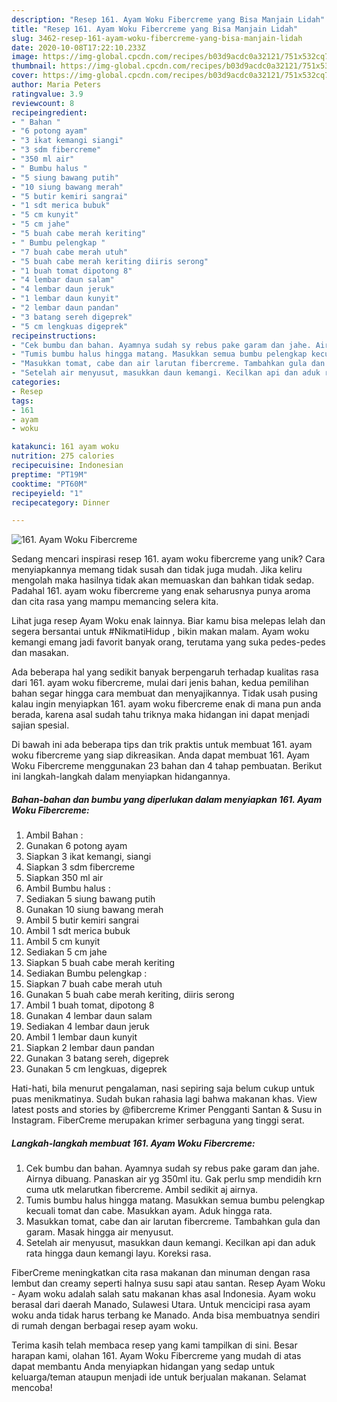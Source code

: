 ```yaml
---
description: "Resep 161. Ayam Woku Fibercreme yang Bisa Manjain Lidah"
title: "Resep 161. Ayam Woku Fibercreme yang Bisa Manjain Lidah"
slug: 3462-resep-161-ayam-woku-fibercreme-yang-bisa-manjain-lidah
date: 2020-10-08T17:22:10.233Z
image: https://img-global.cpcdn.com/recipes/b03d9acdc0a32121/751x532cq70/161-ayam-woku-fibercreme-foto-resep-utama.jpg
thumbnail: https://img-global.cpcdn.com/recipes/b03d9acdc0a32121/751x532cq70/161-ayam-woku-fibercreme-foto-resep-utama.jpg
cover: https://img-global.cpcdn.com/recipes/b03d9acdc0a32121/751x532cq70/161-ayam-woku-fibercreme-foto-resep-utama.jpg
author: Maria Peters
ratingvalue: 3.9
reviewcount: 8
recipeingredient:
- " Bahan "
- "6 potong ayam"
- "3 ikat kemangi siangi"
- "3 sdm fibercreme"
- "350 ml air"
- " Bumbu halus "
- "5 siung bawang putih"
- "10 siung bawang merah"
- "5 butir kemiri sangrai"
- "1 sdt merica bubuk"
- "5 cm kunyit"
- "5 cm jahe"
- "5 buah cabe merah keriting"
- " Bumbu pelengkap "
- "7 buah cabe merah utuh"
- "5 buah cabe merah keriting diiris serong"
- "1 buah tomat dipotong 8"
- "4 lembar daun salam"
- "4 lembar daun jeruk"
- "1 lembar daun kunyit"
- "2 lembar daun pandan"
- "3 batang sereh digeprek"
- "5 cm lengkuas digeprek"
recipeinstructions:
- "Cek bumbu dan bahan. Ayamnya sudah sy rebus pake garam dan jahe. Airnya dibuang. Panaskan air yg 350ml itu. Gak perlu smp mendidih krn cuma utk melarutkan fibercreme. Ambil sedikit aj airnya."
- "Tumis bumbu halus hingga matang. Masukkan semua bumbu pelengkap kecuali tomat dan cabe. Masukkan ayam. Aduk hingga rata."
- "Masukkan tomat, cabe dan air larutan fibercreme. Tambahkan gula dan garam. Masak hingga air menyusut."
- "Setelah air menyusut, masukkan daun kemangi. Kecilkan api dan aduk rata hingga daun kemangi layu. Koreksi rasa."
categories:
- Resep
tags:
- 161
- ayam
- woku

katakunci: 161 ayam woku 
nutrition: 275 calories
recipecuisine: Indonesian
preptime: "PT19M"
cooktime: "PT60M"
recipeyield: "1"
recipecategory: Dinner

---
```



![161. Ayam Woku Fibercreme](https://img-global.cpcdn.com/recipes/b03d9acdc0a32121/751x532cq70/161-ayam-woku-fibercreme-foto-resep-utama.jpg)

Sedang mencari inspirasi resep 161. ayam woku fibercreme yang unik? Cara menyiapkannya memang tidak susah dan tidak juga mudah. Jika keliru mengolah maka hasilnya tidak akan memuaskan dan bahkan tidak sedap. Padahal 161. ayam woku fibercreme yang enak seharusnya punya aroma dan cita rasa yang mampu memancing selera kita.

Lihat juga resep Ayam Woku enak lainnya. Biar kamu bisa melepas lelah dan segera bersantai untuk #NikmatiHidup , bikin makan malam. Ayam woku kemangi emang jadi favorit banyak orang, terutama yang suka pedes-pedes dan masakan.

Ada beberapa hal yang sedikit banyak berpengaruh terhadap kualitas rasa dari 161. ayam woku fibercreme, mulai dari jenis bahan, kedua pemilihan bahan segar hingga cara membuat dan menyajikannya. Tidak usah pusing kalau ingin menyiapkan 161. ayam woku fibercreme enak di mana pun anda berada, karena asal sudah tahu triknya maka hidangan ini dapat menjadi sajian spesial.


Di bawah ini ada beberapa tips dan trik praktis untuk membuat 161. ayam woku fibercreme yang siap dikreasikan. Anda dapat membuat 161. Ayam Woku Fibercreme menggunakan 23 bahan dan 4 tahap pembuatan. Berikut ini langkah-langkah dalam menyiapkan hidangannya.

<!--inarticleads1-->

##### Bahan-bahan dan bumbu yang diperlukan dalam menyiapkan 161. Ayam Woku Fibercreme:

1. Ambil  Bahan :
1. Gunakan 6 potong ayam
1. Siapkan 3 ikat kemangi, siangi
1. Siapkan 3 sdm fibercreme
1. Siapkan 350 ml air
1. Ambil  Bumbu halus :
1. Sediakan 5 siung bawang putih
1. Gunakan 10 siung bawang merah
1. Ambil 5 butir kemiri sangrai
1. Ambil 1 sdt merica bubuk
1. Ambil 5 cm kunyit
1. Sediakan 5 cm jahe
1. Siapkan 5 buah cabe merah keriting
1. Sediakan  Bumbu pelengkap :
1. Siapkan 7 buah cabe merah utuh
1. Gunakan 5 buah cabe merah keriting, diiris serong
1. Ambil 1 buah tomat, dipotong 8
1. Gunakan 4 lembar daun salam
1. Sediakan 4 lembar daun jeruk
1. Ambil 1 lembar daun kunyit
1. Siapkan 2 lembar daun pandan
1. Gunakan 3 batang sereh, digeprek
1. Gunakan 5 cm lengkuas, digeprek


Hati-hati, bila menurut pengalaman, nasi sepiring saja belum cukup untuk puas menikmatinya. Sudah bukan rahasia lagi bahwa makanan khas. View latest posts and stories by @fibercreme Krimer Pengganti Santan &amp; Susu in Instagram. FiberCreme merupakan krimer serbaguna yang tinggi serat. 

<!--inarticleads2-->

##### Langkah-langkah membuat 161. Ayam Woku Fibercreme:

1. Cek bumbu dan bahan. Ayamnya sudah sy rebus pake garam dan jahe. Airnya dibuang. Panaskan air yg 350ml itu. Gak perlu smp mendidih krn cuma utk melarutkan fibercreme. Ambil sedikit aj airnya.
1. Tumis bumbu halus hingga matang. Masukkan semua bumbu pelengkap kecuali tomat dan cabe. Masukkan ayam. Aduk hingga rata.
1. Masukkan tomat, cabe dan air larutan fibercreme. Tambahkan gula dan garam. Masak hingga air menyusut.
1. Setelah air menyusut, masukkan daun kemangi. Kecilkan api dan aduk rata hingga daun kemangi layu. Koreksi rasa.


FiberCreme meningkatkan cita rasa makanan dan minuman dengan rasa lembut dan creamy seperti halnya susu sapi atau santan. Resep Ayam Woku - Ayam woku adalah salah satu makanan khas asal Indonesia. Ayam woku berasal dari daerah Manado, Sulawesi Utara. Untuk mencicipi rasa ayam woku anda tidak harus terbang ke Manado. Anda bisa membuatnya sendiri di rumah dengan berbagai resep ayam woku. 

Terima kasih telah membaca resep yang kami tampilkan di sini. Besar harapan kami, olahan 161. Ayam Woku Fibercreme yang mudah di atas dapat membantu Anda menyiapkan hidangan yang sedap untuk keluarga/teman ataupun menjadi ide untuk berjualan makanan. Selamat mencoba!

